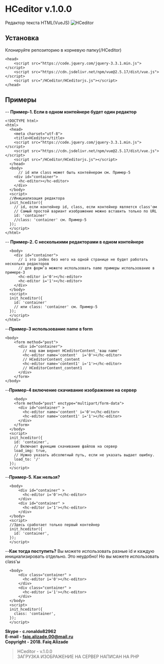 # HCeditor v.1.0.0
Редактор текста HTML(VueJS)
![HCeditor](https://i.imgur.com/MankWmU.png)

## Установка
Клонируйте репозиторию в корневую папку(/HCeditor)

    <head>
	    <script src="https://code.jquery.com/jquery-3.3.1.min.js"></script>
	    <script src="https://cdn.jsdelivr.net/npm/vue@2.5.17/dist/vue.js"></script>
	    <script src="/HCeditor/HCeditorjs.js"></script>
    </head>


## Примеры
 -- **Пример-1. Если в одном контейнере будет один редактор**

    <!DOCTYPE html>
    <html>
      <head>
        <meta charset="utf-8">
        <title>HCeditor</title>
        <script src="https://code.jquery.com/jquery-3.3.1.min.js"></script>
        <script src="https://cdn.jsdelivr.net/npm/vue@2.5.17/dist/vue.js"></script>
        <script src="/HCeditor/HCeditorjs.js"></script>
      </head>
      <body>
	      // id или class может быть контейнером см. Пример-5
        <div id="container">
          <hc-editor></hc-editor>
        </div>
      </body>
      <script>
      //Инициализация редактора
      init_hceditor({
	    // id, если контейнер id, class, если контейнер является class'ом
	    // Самый простой вариант изображение можно вставить только по URL
        id: 'container' 
        //class: 'container' см. Пример-5
      });
      </script>
    </html>
-- **Пример-2. С несколькими редакторами в одном контейнере**
		
      <body>
        <div id="container">
		  // i это index без него на одной странице не будет работать несколько редакторов
		  // для форм’а можете использовать name примеры использование в примере-3
          <hc-editor i='0'></hc-editor>
          <hc-editor i='1'></hc-editor>
        </div>
      </body>
      <script>
      init_hceditor({
        id: 'container'
        // или class: 'container' см. Пример-5
      });
      </script>
    </html>

--**Пример-3 использование name в form**

    <body>
	    <form method="post">
	      <div id="container">
		    // код вам вернет HCeditorContent_'ваш name'
	        <hc-editor name='content'  i='0'></hc-editor>
	        // HCeditorContent_content
	        <hc-editor name='content1' i='1'></hc-editor>
       	    // HCeditorContent_content1
	      </div>
	    </form>
    </body>
--**Пример-4 включение скачивание изображение на сервер**

    	<body>
        <form method="post" enctype="multipart/form-data">
          <div id="container" >
            <hc-editor name='content' i='0'></hc-editor>
            <hc-editor name='content1' i='1'></hc-editor>
          </div>
        </form>
      </body>
      <script>
      init_hceditor({
        id: 'container',
        // Включает функцию скачивание файлов на сервер
        load_img: true,
        // Нужно указать абсолютный путь, если не указать выдает ошибку.
        load_to: '/'
      });
      </script>
--**Пример-5. Как нельзя?**

	  <body>
          <div id="container" >
            <hc-editor i='0'></hc-editor>
          </div>
          <div id="container" >
            <hc-editor i='1'></hc-editor>
          </div>
      </body>
      <script>
      //Здесь сработает только первый контейнер
      init_hceditor({
        id: 'container',
      });
      </script>
--**Как тогда поступить?**
	  Вы можете использовать разные id и каждую инициализировать отдельно.
	  Это неудобно!
	  Но вы можете использовать  class'ы
	  
	  <body>
          <div class="container" >
            <hc-editor i='0'></hc-editor>
          </div>
          <div class="container" >
            <hc-editor i='1'></hc-editor>
          </div>
      </body>
      <script>
      init_hceditor({
        class: 'container',
      });
      </script>

**Skype - c.ronaldo82962** <br/>
**E-mail - faiq.alizade.00@mail.ru** <br/>
**Copyright - 2018. Faiq Alizade**
   

> HCeditor - v.1.0.0 </br>
> ЗАГРУЗКА ИЗОБРАЖЕНИЕ НА СЕРВЕР НАПИСАН НА PHP
